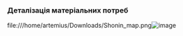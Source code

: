 ### Деталізація матеріальних потреб
file:///home/artemius/Downloads/Shonin_map.png![image](https://user-images.githubusercontent.com/91195065/189324861-32e82f85-e1e9-4e74-b065-38b3bb117103.png)

